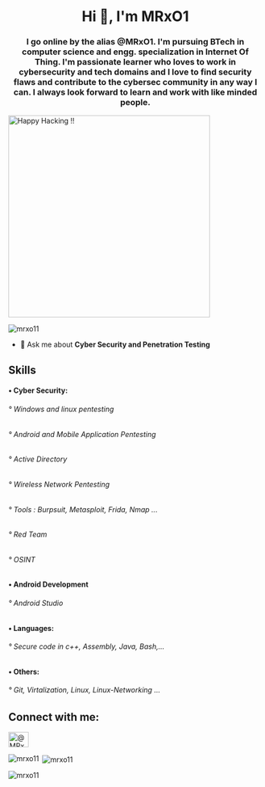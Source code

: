 
<h1 align="center">Hi 👋, I'm MRxO1</h1>
<h3 align="center">I go online by the alias @MRxO1. I'm pursuing BTech in computer science and engg. specialization in Internet Of Thing. I'm passionate learner who loves to work in cybersecurity and tech domains and I love to find security flaws and contribute to the cybersec community in any way I can. I always look forward to learn and work with like minded people.</h3>
<img align="center" alt="Happy Hacking !!" width="400" src="https://media.giphy.com/media/BjILuRhWMnBaU/giphy.gif">
<p align=""> <img src="https://komarev.com/ghpvc/?username=mrxo11&label=Profile%20views&color=0e75b6&style=flat" alt="mrxo11" /> </p>

- 💬 Ask me about **Cyber Security and Penetration Testing**

<h2 align="left"> Skills </h3>
<h4 align="left"> • Cyber Security: </h4>
               <h6> ° Windows and linux pentesting  </h6>
               <h6> ° Android and Mobile Application Pentesting </h6>
               <h6> ° Active Directory </h6>
               <h6> ° Wireless Network Pentesting </h6>
               <h6> ° Tools : Burpsuit, Metasploit, Frida, Nmap ... </h6>
               <h6> ° Red Team </h6>
               <h6> ° OSINT </h6>
               <h4> • Android Development </h4>
               <h6> ° Android Studio </h6>
           <h4>   • Languages: </h4>
               <h6> ° Secure code in c++, Assembly, Java, Bash,...  </h6>
             <h4> • Others: </h4>
              <h6>  ° Git, Virtalization, Linux, Linux-Networking ... </h6>
                   
                   

<h2 align="left"><bold>Connect with me: </h2>
<p align="left">
<a href="https://discord.gg/@MRxO1#2718" target="blank"><img align="center" src="https://raw.githubusercontent.com/rahuldkjain/github-profile-readme-generator/master/src/images/icons/Social/discord.svg" alt="@MRxO1#2718" height="30" width="40" /></a>
</p>



<p><img align="left" src="https://github-readme-stats.vercel.app/api/top-langs?username=mrxo11&show_icons=true&locale=en&layout=compact" alt="mrxo11" /></p>

<p>&nbsp;<img align="center" src="https://github-readme-stats.vercel.app/api?username=mrxo11&show_icons=true&locale=en" alt="mrxo11" /></p>

<p><img align="center" src="https://github-readme-streak-stats.herokuapp.com/?user=mrxo11&" alt="mrxo11" /></p>
